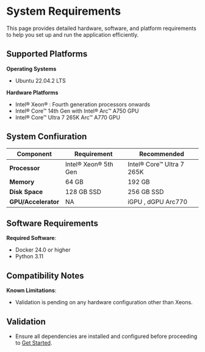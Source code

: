 # System Requirements
This page provides detailed hardware, software, and platform requirements to help you set up and run the application efficiently.


## Supported Platforms

**Operating Systems**
- Ubuntu 22.04.2 LTS

**Hardware Platforms**
- Intel® Xeon® : Fourth generation processors onwards
- Intel® Core&trade; 14th Gen with Intel® Arc&trade; A750 GPU
- Intel® Core&trade; Ultra 7 265K Arc&trade; A770 GPU

## System Confiuration


| **Component**      | **Requirement**   | **Recommended**         |
|---------------------|---------------------------|--------------------------|
| **Processor**       | Intel® Xeon® 5th Gen    | Intel® Core™ Ultra 7 265K  |
| **Memory**          | 64 GB                   | 192 GB                   |
| **Disk Space**      | 128 GB SSD               | 256 GB SSD              |
| **GPU/Accelerator** | NA           | iGPU , dGPU Arc770    |


## Software Requirements

**Required Software**:
- Docker 24.0 or higher
- Python 3.11


## Compatibility Notes

**Known Limitations**:
- Validation is pending on any hardware configuration other than Xeons.


## Validation
- Ensure all dependencies are installed and configured before proceeding to [Get Started](./get-started.md).
